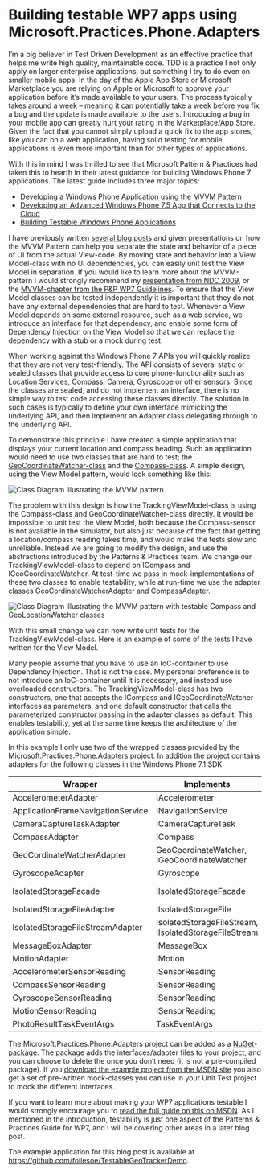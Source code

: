 Building testable WP7 apps using Microsoft.Practices.Phone.Adapters
===================================================================

<p>I’m a big believer in Test Driven Development as an effective practice that helps me write high quality, maintainable code. TDD is a practice I not only apply on larger enterprise applications, but something I try to do even on smaller mobile apps. In the day of the Apple App Store or Microsoft Marketplace you are relying on Apple or Microsoft to approve your application before it’s made available to your users. The process typically takes around a week – meaning it can potentially take a week before you fix a bug and the update is made available to the users. Introducing a bug in your mobile app can greatly hurt your rating in the Marketplace/App Store. Given the fact that you cannot simply upload a quick fix to the app stores, like you can on a web application, having solid testing for mobile applications is even more important than for other types of applications.</p>

<p>With this in mind I was thrilled to see that Microsoft Pattern &amp; Practices had taken this to hearth in their latest guidance for building Windows Phone 7 applications. The latest guide includes three major topics:</p>

<ul> 
	<li><a href="http://msdn.microsoft.com/en-us/library/hh848247.aspx">Developing a Windows Phone Application using the MVVM Pattern</a></li>
	<li><a href="http://msdn.microsoft.com/en-us/library/gg490765.aspx">Developing an Advanced Windows Phone 7.5 App that Connects to the Cloud</a></li>
	<li><a href="http://msdn.microsoft.com/en-us/library/hh830877.aspx">Building Testable Windows Phone Applications</a></li>
</ul>

<p>I have previously written <a href="http://jonas.follesoe.no/2008/07/19/youcard-re-visited-implementing-the-viewmodel-pattern/">several blog posts</a> and given presentations on how the MVVM Pattern can help you separate the state and behavior of a piece of UI from the actual View-code. By moving state and behavior into a View Model-class with no UI dependencies, you can easily unit test the View Model in separation. If you would like to learn more about the MVVM-pattern I would strongly recommend my <a href="http://jonas.follesoe.no/2010/03/07/mvvm-presentation-from-ndc2009-on-vimeo/">presentation from NDC 2009</a>, or the <a href="http://msdn.microsoft.com/en-us/library/hh848247.aspx">MVVM-chapter from the P&amp;P WP7 Guidelines</a>.
To ensure that the View Model classes can be tested independently it is important that they do not have any external dependencies that are hard to test. Whenever a View Model depends on some external resource, such as a web service, we introduce an interface for that dependency, and enable some form of Dependency Injection on the View Model so that we can replace the dependency with a stub or a mock during test.</p>

<p>When working against the Windows Phone 7 APIs you will quickly realize that they are not very test-friendly. The API consists of several static or sealed classes that provide access to core phone-functionality such as Location Services, Compass, Camera, Gyroscope or other sensors. Since the classes are sealed, and do not implement an interface, there is no simple way to test code accessing these classes directly. The solution in such cases is typically to define your own interface mimicking the underlying API, and then implement an Adapter class delegating through to the underlying API.</p>

<p>To demonstrate this principle I have created a simple application that displays your current location and compass heading. Such an application would need to use two classes that are hard to test; the <a href="http://msdn.microsoft.com/en-us/library/system.device.location.geocoordinatewatcher.aspx">GeoCoordinateWatcher-class</a> and the <a href="http://msdn.microsoft.com/en-us/library/microsoft.devices.sensors.compass(v=vs.92).aspx">Compass-class</a>. A simple design, using the View Model pattern, would look something like this:</p>

<img src="http://static.follesoe.no/testablewp7diagram1.jpg" alt="Class Diagram illustrating the MVVM pattern" />

<p>The problem with this design is how the TrackingViewModel-class is using the Compass-class and GeoCoordinateWatcher-class directly. It would be impossible to unit test the View Model, both because the Compass-sensor is not available in the simulator, but also just because of the fact that getting a location/compass reading takes time, and would make the tests slow and unreliable. Instead we are going to modify the design, and use the abstractions introduced by the Patterns &amp; Practices team. We change our TrackingViewModel-class to depend on ICompass and IGeoCoordinateWatcher. At test-time we pass in mock-implementations of these two classes to enable testability, while at run-time we use the adapter classes GeoCordinateWatcherAdapter and CompassAdapter.</p>

<img src="http://static.follesoe.no/testablewp7diagram2.jpg" alt="Class Diagram illustrating the MVVM pattern with testable Compass and GeoLocationWatcher classes" />

<p>With this small change we can now write unit tests for the TrackingViewModel-class. Here is an example of some of the tests I have written for the View Model.</p>

<script src="https://gist.github.com/2520932.js?file=TrackingViewModelTest.cs"></script>

<p>Many people assume that you have to use an IoC-container to use Dependency Injection. That is not the case. My personal preference is to not introduce an IoC-container until it is necessary, and instead use overloaded constructors. The TrackingViewModel-class has two constructors, one that accepts the ICompass and IGeoCoordinateWatcher interfaces as parameters, and one default constructor that calls the parameterized constructor passing in the adapter classes as default. This enables testability, yet at the same time keeps the architecture of the application simple.</p>

<script src="https://gist.github.com/2520938.js?file=TrackingViewModelCtr.cs"></script>

<p>In this example I only use two of the wrapped classes provided by the Microsoft.Practices.Phone.Adapters project. In addition the project contains adapters for the following classes in the Windows Phone 7.1 SDK:</p>

<table>
	<thead>
		<tr>
			<th>Wrapper</th>
			<th>Implements</th>
			<th>Abstracted Class</th>
		</tr>
	</thead>
	<tbody>
		<tr>
			<td>AccelerometerAdapter</td>
			<td>IAccelerometer</td>
			<td>Accelerometer</td>
		</tr>
		<tr>
			<td>ApplicationFrameNavigationService</td>
			<td>INavigationService</td>
			<td>PhoneApplicationFrame</td>
		</tr>
		<tr>
			<td>CameraCaptureTaskAdapter</td>
			<td>ICameraCaptureTask</td>
			<td>CameraCaptureTask</td>
		</tr>
		<tr>
			<td>CompassAdapter</td>
			<td>ICompass</td>
			<td>Compass</td>
		</tr>
		<tr>			
			<td>GeoCordinateWatcherAdapter</td>
			<td>GeoCoordinateWatcher, IGeoCoordinateWatcher</td>
			<td>GeoCoordinateWatcher</td>
		</tr>
		<tr>
			<td>GyroscopeAdapter</td>
			<td>IGyroscope</td>
			<td>Gyroscope</td>
		</tr>
		<tr>
			<td>IsolatedStorageFacade</td>
			<td>IIsolatedStorageFacade</td>
			<td>IsolatedStorageFileAdapter, IsolatedStorageFileStreamAdapter</td>
		</tr>
		<tr>
			<td>IsolatedStorageFileAdapter</td>
			<td>IIsolatedStorageFile</td>
			<td>IsolatedStorageFile</td>
		</tr>
		<tr>
			<td>IsolatedStorageFileStreamAdapter</td>
			<td>IsolatedStorageFileStream, IIsolatedStorageFileStream</td>
			<td>IsolatedStorageFileStream</td>
		</tr>
		<tr>			
			<td>MessageBoxAdapter</td>
			<td>IMessageBox</td>
			<td>MessageBox</td>
		</tr>
		<tr>
			<td>MotionAdapter</td>
			<td>IMotion</td>		
			<td>Motion</td>
		</tr>
		<tr>
			<td>AccelerometerSensorReading</td>
			<td>ISensorReading</td>
			<td>AccelerometerReading</td>
		</tr>
		<tr>
			<td>CompassSensorReading</td>
			<td>ISensorReading</td>
			<td>CompassReading</td>
		</tr>
		<tr>
			<td>GyroscopeSensorReading</td>
			<td>ISensorReading</td>
			<td>GyroscopeReading</td>
		</tr>
		<tr>			
			<td>MotionSensorReading</td>
			<td>ISensorReading</td>
			<td>MotionReading</td>
		</tr>
		<tr>
			<td>PhotoResultTaskEventArgs</td>
			<td>TaskEventArgs</td>
			<td>PhotoResult</td>
		</tr>
	</tbody>
</table>


<p>The Microsoft.Practices.Phone.Adapters project can be added as a <a href="https://nuget.org/packages/Microsoft.Practices.Phone.Adapters.Source">NuGet-package</a>. The package adds the interfaces/adapter files to your project, and you can choose to delete the once you don’t need (it is not a pre-compiled package). If you <a href="http://www.microsoft.com/download/en/details.aspx?id=28804">download the example project from the MSDN site</a> you also get a set of pre-written mock-classes you can use in your Unit Test project to mock the different interfaces.</p>

<p>If you want to learn more about making your WP7 applications testable I would strongly encourage you to <a href="http://msdn.microsoft.com/en-us/library/gg477144.aspx">read the full guide on this on MSDN</a>. As I mentioned in the introduction, testability is just one aspect of the Patterns &amp; Practices Guide for WP7, and I will be covering other areas in a later blog post.</p>

<p>The example application for this blog post is available at <a href="https://github.com/follesoe/TestableGeoTrackerDemo">https://github.com/follesoe/TestableGeoTrackerDemo</a>.</p>
